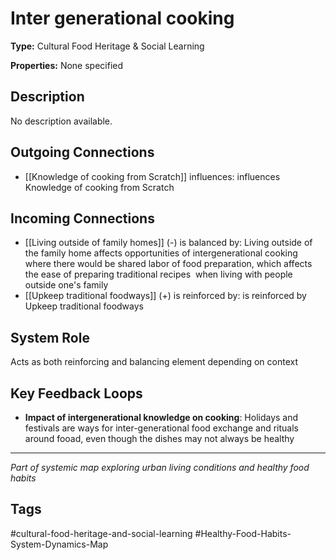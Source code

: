 # Inter generational cooking

**Type:** Cultural Food Heritage & Social Learning

**Properties:** None specified

## Description
No description available.

## Outgoing Connections
- [[Knowledge of   cooking from  Scratch]] influences: influences Knowledge of   cooking from  Scratch

## Incoming Connections
- [[Living outside of family homes]] (-) is balanced by: Living outside of the family home affects opportunities of intergenerational cooking where there would be shared labor of food preparation, which affects the ease of preparing traditional recipes  when living with people outside one's family
- [[Upkeep traditional foodways]] (+) is reinforced by: is reinforced by Upkeep traditional foodways

## System Role
Acts as both reinforcing and balancing element depending on context

## Key Feedback Loops
- **Impact of intergenerational knowledge on cooking**: Holidays and festivals are ways for inter-generational food exchange and rituals around fooad, even though the dishes may not always be healthy

---
*Part of systemic map exploring urban living conditions and healthy food habits*

## Tags
#cultural-food-heritage-and-social-learning #Healthy-Food-Habits-System-Dynamics-Map
